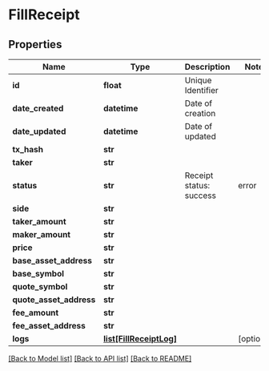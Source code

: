 # FillReceipt

## Properties
Name | Type | Description | Notes
------------ | ------------- | ------------- | -------------
**id** | **float** | Unique Identifier | 
**date_created** | **datetime** | Date of creation | 
**date_updated** | **datetime** | Date of updated | 
**tx_hash** | **str** |  | 
**taker** | **str** |  | 
**status** | **str** | Receipt status: success | error | pending | 
**side** | **str** |  | 
**taker_amount** | **str** |  | 
**maker_amount** | **str** |  | 
**price** | **str** |  | 
**base_asset_address** | **str** |  | 
**base_symbol** | **str** |  | 
**quote_symbol** | **str** |  | 
**quote_asset_address** | **str** |  | 
**fee_amount** | **str** |  | 
**fee_asset_address** | **str** |  | 
**logs** | [**list[FillReceiptLog]**](FillReceiptLog.md) |  | [optional] 

[[Back to Model list]](../README.md#documentation-for-models) [[Back to API list]](../README.md#documentation-for-api-endpoints) [[Back to README]](../README.md)


